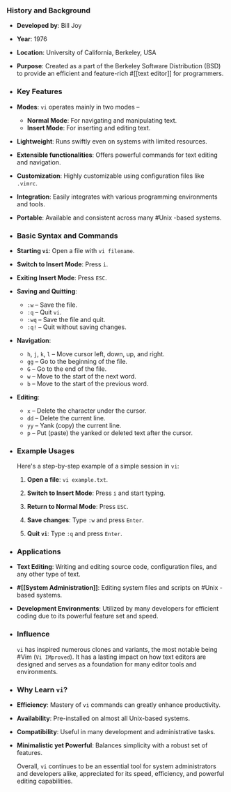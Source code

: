 ### **History and Background**
- **Developed by**: Bill Joy
- **Year**: 1976
- **Location**: University of California, Berkeley, USA
- **Purpose**: Created as a part of the Berkeley Software Distribution (BSD) to provide an efficient and feature-rich #[[text editor]] for programmers.
- ### **Key Features**
- **Modes**: `vi` operates mainly in two modes –
	- **Normal Mode**: For navigating and manipulating text.
	- **Insert Mode**: For inserting and editing text.
- **Lightweight**: Runs swiftly even on systems with limited resources.
- **Extensible functionalities**: Offers powerful commands for text editing and navigation.
- **Customization**: Highly customizable using configuration files like `.vimrc`.
- **Integration**: Easily integrates with various programming environments and tools.
- **Portable**: Available and consistent across many #Unix -based systems.
- ### **Basic Syntax and Commands**
- **Starting `vi`**: Open a file with `vi filename`.
- **Switch to Insert Mode**: Press `i`.
- **Exiting Insert Mode**: Press `ESC`.
- **Saving and Quitting**:
	- `:w` – Save the file.
	- `:q` – Quit `vi`.
	- `:wq` – Save the file and quit.
	- `:q!` – Quit without saving changes.
- **Navigation**:
	- `h`, `j`, `k`, `l` – Move cursor left, down, up, and right.
	- `gg` – Go to the beginning of the file.
	- `G` – Go to the end of the file.
	- `w` – Move to the start of the next word.
	- `b` – Move to the start of the previous word.
- **Editing**:
	- `x` – Delete the character under the cursor.
	- `dd` – Delete the current line.
	- `yy` – Yank (copy) the current line.
	- `p` – Put (paste) the yanked or deleted text after the cursor.
- ### **Example Usages**
  
  Here's a step-by-step example of a simple session in `vi`:
  
  1. **Open a file**: `vi example.txt`.
  
  2. **Switch to Insert Mode**: Press `i` and start typing.
  
  3. **Return to Normal Mode**: Press `ESC`.
  
  4. **Save changes**: Type `:w` and press `Enter`.
  
  5. **Quit `vi`**: Type `:q` and press `Enter`.
- ### **Applications**
- **Text Editing**: Writing and editing source code, configuration files, and any other type of text.
- **#[[System Administration]]**: Editing system files and scripts on #Unix -based systems.
- **Development Environments**: Utilized by many developers for efficient coding due to its powerful feature set and speed.
- ### **Influence**
  
  `vi` has inspired numerous clones and variants, the most notable being #Vim (`Vi IMproved`). It has a lasting impact on how text editors are designed and serves as a foundation for many editor tools and environments.
- ### **Why Learn `vi`?**
- **Efficiency**: Mastery of `vi` commands can greatly enhance productivity.
- **Availability**: Pre-installed on almost all Unix-based systems.
- **Compatibility**: Useful in many development and administrative tasks.
- **Minimalistic yet Powerful**: Balances simplicity with a robust set of features.
  
  Overall, `vi` continues to be an essential tool for system administrators and developers alike, appreciated for its speed, efficiency, and powerful editing capabilities.